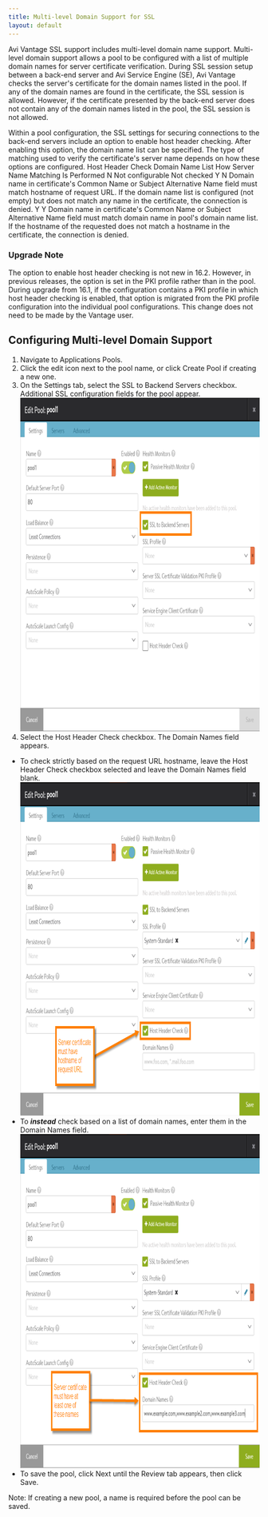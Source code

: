 ```yaml
---
title: Multi-level Domain Support for SSL
layout: default
---
```

Avi Vantage SSL support includes multi-level domain name support. Multi-level domain support allows a pool to be configured with a list of multiple domain names for server certificate verification. During SSL session setup between a back-end server and Avi Service Engine (SE), Avi Vantage checks the server's certificate for the domain names listed in the pool. If any of the domain names are found in the certificate, the SSL session is allowed. However, if the certificate presented by the back-end server does not contain any of the domain names listed in the pool, the SSL session is not allowed.

Within a pool configuration, the SSL settings for securing connections to the back-end servers include an option to enable host header checking. After enabling this option, the domain name list can be specified. The type of matching used to verify the certificate's server name depends on how these options are configured.
Host Header Check Domain Name List How Server Name Matching Is Performed N Not configurable Not checked Y N Domain name in certificate's Common Name or Subject Alternative Name field must match hostname of request URL. If the domain name list is configured (not empty) but does not match any name in the certificate, the connection is denied. Y Y Domain name in certificate's Common Name or Subject Alternative Name field must match domain name in pool's domain name list. If the hostname of the requested does not match a hostname in the certificate, the connection is denied.

### Upgrade Note

The option to enable host header checking is not new in 16.2. However, in previous releases, the option is set in the PKI profile rather than in the pool. During upgrade from 16.1, if the configuration contains a PKI profile in which host header checking is enabled, that option is migrated from the PKI profile configuration into the individual pool configurations. This change does not need to be made by the Vantage user.

## Configuring Multi-level Domain Support

1. Navigate to Applications Pools.
1. Click the edit icon next to the pool name, or click Create Pool if creating a new one.
1. On the Settings tab, select the SSL to Backend Servers checkbox. Additional SSL configuration fields for the pool appear.
<a href="img/pool-ssl-sam1.png"><img src="img/pool-ssl-sam1.png" alt="pool-ssl-sam1" width="856" height="667"></a>
1. Select the Host Header Check checkbox. The Domain Names field appears.

* To check strictly based on the request URL hostname, leave the Host Header Check checkbox selected and leave the Domain Names field blank.
<a href="img/pool-ssl-sam2.png"><img src="img/pool-ssl-sam2.png" alt="pool-ssl-sam2" width="856" height="667"></a>
* To ***instead*** check based on a list of domain names, enter them in the Domain Names field.
<a href="img/pool-ssl-sam3.png"><img src="img/pool-ssl-sam3.png" alt="pool-ssl-sam3" width="858" height="668"></a>
* To save the pool, click Next until the Review tab appears, then click Save.

Note: If creating a new pool, a name is required before the pool can be saved.